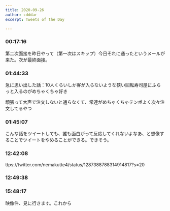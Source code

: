 ```yaml
---
title: 2020-09-26
author: cdddar
excerpt: Tweets of the Day

---
```


### 00:17:16

第二次面接を昨日やって（第一次はスキップ）今日それに通ったというメールが来た。次が最終面接。

### 01:44:33

急に思い出した話：10人くらいしか客が入らないような狭い回転寿司屋にふらっと入るのがめちゃくちゃ好き

頑張って大声で注文しないと通らなくて、常連がめちゃくちゃテンポよく次々注文してるやつ

### 01:45:07

こんな話をツイートしても、誰も面白がって反応してくれないよなあ、と想像することでツイートをやめることができる。できそう。

### 12:42:08

ttps://twitter.com/nemakutte4/status/1287388788314914817?s=20

### 12:49:38

<blockquote class="twitter-tweet"><p lang="ja" dir="ltr"></p><a href="https://twitter.com/nemakutte4/status/1249364201815953408?ref_src=twsrc%5Etfw"></a></blockquote><script async src="https://platform.twitter.com/widgets.js" charset="utf-8"></script>

### 15:48:17

映像件、見に行きます。これから
